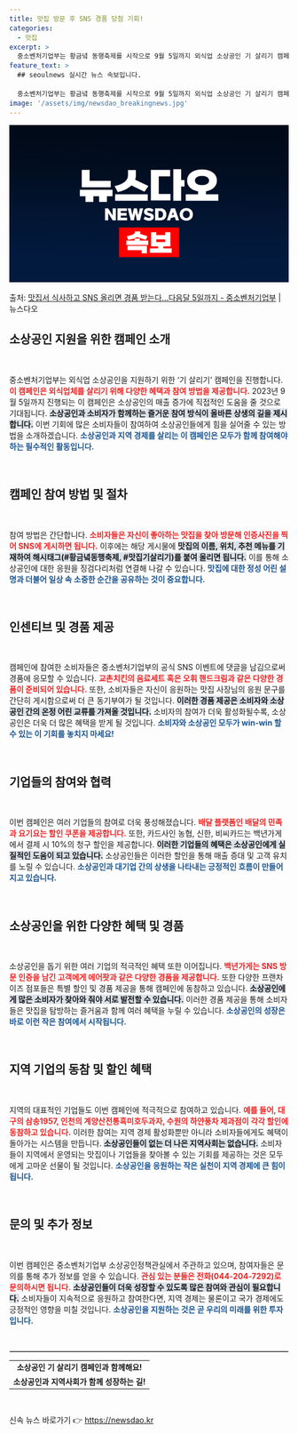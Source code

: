 ```yaml
---
title: 맛집 방문 후 SNS 경품 당첨 기회!
categories:
  - 맛집
excerpt: >
  중소벤처기업부는 황금녘 동행축제를 시작으로 9월 5일까지 외식업 소상공인 기 살리기 캠페인을 진행한다고 28…
feature_text: >
  ## seoulnews 실시간 뉴스 속보입니다.

  중소벤처기업부는 황금녘 동행축제를 시작으로 9월 5일까지 외식업 소상공인 기 살리기 캠페인을 진행한다고 28…
image: '/assets/img/newsdao_breakingnews.jpg'
---
```


![뉴스다오 속보](/assets/img/newsdao_breakingnews.jpg)

<p>출처: <a href="https://newsdao.kr/1719" rel="dofollow">맛집서 식사하고 SNS 올리면 경품 받는다…다음달 5일까지 - 중소벤처기업부</a> | 뉴스다오</p>

<h2 data-ke-size="size26">소상공인 지원을 위한 캠페인 소개</h2>

<p data-ke-size="size16">&nbsp;</p>

중소벤처기업부는 외식업 소상공인을 지원하기 위한 ‘기 살리기’ 캠페인을 진행합니다. <b><span style="color: #ee2323;">이 캠페인은 외식업체를 살리기 위해 다양한 혜택과 참여 방법을 제공합니다.</span></b> 2023년 9월 5일까지 진행되는 이 캠페인은 소상공인의 매출 증가에 직접적인 도움을 줄 것으로 기대됩니다. <b><span style="background-color: #21538527;">소상공인과 소비자가 함께하는 즐거운 참여 방식이 올바른 상생의 길을 제시합니다.</span></b> 이번 기회에 많은 소비자들이 참여하여 소상공인들에게 힘을 실어줄 수 있는 방법을 소개하겠습니다. <b><span style="color: #1a5490;">소상공인과 지역 경제를 살리는 이 캠페인은 모두가 함께 참여해야 하는 필수적인 활동입니다.</span></b>

<p data-ke-size="size16">&nbsp;</p>

<h2 data-ke-size="size26">캠페인 참여 방법 및 절차</h2>

<p data-ke-size="size16">&nbsp;</p>

참여 방법은 간단합니다. <b><span style="color: #ee2323;">소비자들은 자신이 좋아하는 맛집을 찾아 방문해 인증사진을 찍어 SNS에 게시하면 됩니다.</span></b> 이후에는 해당 게시물에 <b><span style="background-color: #21538527;">맛집의 이름, 위치, 추천 메뉴를 기재하여 해시태그(#황금녘동행축제, #맛집기살리기)를 붙여 올리면 됩니다.</span></b> 이를 통해 소상공인에 대한 응원을 징검다리처럼 연결해 나갈 수 있습니다. <b><span style="color: #1a5490;">맛집에 대한 정성 어린 설명과 더불어 일상 속 소중한 순간을 공유하는 것이 중요합니다.</span></b>

<p data-ke-size="size16">&nbsp;</p>

<h2 data-ke-size="size26">인센티브 및 경품 제공</h2>

<p data-ke-size="size16">&nbsp;</p>

캠페인에 참여한 소비자들은 중소벤처기업부의 공식 SNS 이벤트에 댓글을 남김으로써 경품에 응모할 수 있습니다. <b><span style="color: #ee2323;">교촌치킨의 음료세트 혹은 오휘 핸드크림과 같은 다양한 경품이 준비되어 있습니다.</span></b> 또한, 소비자들은 자신이 응원하는 맛집 사장님의 응원 문구를 간단히 게시함으로써 더 큰 동기부여가 될 것입니다. <b><span style="background-color: #21538527;">이러한 경품 제공은 소비자와 소상공인 간의 온정 어린 교류를 가져올 것입니다.</span></b> 소비자의 참여가 더욱 활성화될수록, 소상공인은 더욱 더 많은 혜택을 받게 될 것입니다. <b><span style="color: #1a5490;">소비자와 소상공인 모두가 win-win 할 수 있는 이 기회를 놓치지 마세요!</span></b>

<p data-ke-size="size16">&nbsp;</p>

<h2 data-ke-size="size26">기업들의 참여와 협력</h2>

<p data-ke-size="size16">&nbsp;</p>

이번 캠페인은 여러 기업들의 참여로 더욱 풍성해졌습니다. <b><span style="color: #ee2323;">배달 플랫폼인 배달의 민족과 요기요는 할인 쿠폰을 제공합니다.</span></b> 또한, 카드사인 농협, 신한, 비씨카드는 백년가게에서 결제 시 10%의 청구 할인을 제공합니다. <b><span style="background-color: #21538527;">이러한 기업들의 혜택은 소상공인에게 실질적인 도움이 되고 있습니다.</span></b> 소상공인들은 이러한 할인을 통해 매출 증대 및 고객 유치를 노릴 수 있습니다. <b><span style="color: #1a5490;">소상공인과 대기업 간의 상생을 나타내는 긍정적인 흐름이 만들어지고 있습니다.</span></b>

<p data-ke-size="size16">&nbsp;</p>

<h2 data-ke-size="size26">소상공인을 위한 다양한 혜택 및 경품</h2>

<p data-ke-size="size16">&nbsp;</p>

소상공인을 돕기 위한 여러 기업의 적극적인 혜택 또한 이어집니다. <b><span style="color: #ee2323;">백년가게는 SNS 방문 인증을 남긴 고객에게 에어팟과 같은 다양한 경품을 제공합니다.</span></b> 또한 다양한 프랜차이즈 점포들은 특별 할인 및 경품 제공을 통해 캠페인에 동참하고 있습니다. <b><span style="background-color: #21538527;">소상공인에게 많은 소비자가 찾아와 줘야 서로 발전할 수 있습니다.</span></b> 이러한 경품 제공을 통해 소비자들은 맛집을 탐방하는 즐거움과 함께 여러 혜택을 누릴 수 있습니다. <b><span style="color: #1a5490;">소상공인의 성장은 바로 이런 작은 참여에서 시작됩니다.</span></b>

<p data-ke-size="size16">&nbsp;</p>

<h2 data-ke-size="size26">지역 기업의 동참 및 할인 혜택</h2>

<p data-ke-size="size16">&nbsp;</p>

지역의 대표적인 기업들도 이번 캠페인에 적극적으로 참여하고 있습니다. <b><span style="color: #ee2323;">예를 들어, 대구의 삼송1957, 인천의 계양산전통흑미호두과자, 수원의 하얀풍차 제과점이 각각 할인에 동참하고 있습니다.</span></b>  이러한 참여는 지역 경제 활성화뿐만 아니라 소비자들에게도 혜택이 돌아가는 시스템을 만듭니다. <b><span style="background-color: #21538527;">소상공인들이 없는 더 나은 지역사회는 없습니다.</span></b> 소비자들이 지역에서 운영되는 맛집이나 기업들을 찾아볼 수 있는 기회를 제공하는 것은 모두에게 고마운 선물이 될 것입니다. <b><span style="color: #1a5490;">소상공인을 응원하는 작은 실천이 지역 경제에 큰 힘이 됩니다.</span></b>

<p data-ke-size="size16">&nbsp;</p>

<h2 data-ke-size="size26">문의 및 추가 정보</h2>

<p data-ke-size="size16">&nbsp;</p>

이번 캠페인은 중소벤처기업부 소상공인정책관실에서 주관하고 있으며, 참여자들은 문의를 통해 추가 정보를 얻을 수 있습니다. <b><span style="color: #ee2323;">관심 있는 분들은 전화(044-204-7292)로 문의하시면 됩니다.</span></b> <b><span style="background-color: #21538527;">소상공인들이 더욱 성장할 수 있도록 많은 참여와 관심이 필요합니다.</span></b> 소비자들이 지속적으로 응원하고 참여한다면, 지역 경제는 물론이고 국가 경제에도 긍정적인 영향을 미칠 것입니다. <b><span style="color: #1a5490;">소상공인을 지원하는 것은 곧 우리의 미래를 위한 투자입니다.</span></b>

<p data-ke-size="size16">&nbsp;</p>

<hr style="border:1px solid #ccc;">

<table style="width:100%;">
  <tr>
    <td style="text-align: center; height: 17px;"><b>소상공인 기 살리기 캠페인과 함께해요!</b></td>
  </tr>
  <tr>
    <td style="text-align: center; height: 17px;"><b>소상공인과 지역사회가 함께 성장하는 길!</b></td>
  </tr>
</table>

<p data-ke-size="size16">&nbsp;</p> 

신속 뉴스 바로가기 👉 <a href="https://newsdao.kr" rel="dofollow">https://newsdao.kr</a>


